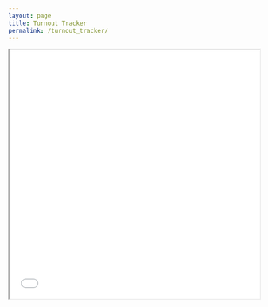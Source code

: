 ```yaml
---
layout: page
title: Turnout Tracker
permalink: /turnout_tracker/
---
```



<iframe src="/assets/files/turnout_tracker_philadelphia-4.html" width="100%" height="500px"></iframe>